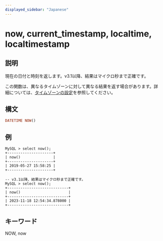```yaml
---
displayed_sidebar: "Japanese"
---
```


# now, current_timestamp, localtime, localtimestamp

## 説明

現在の日付と時刻を返します。v3.1以降、結果はマイクロ秒まで正確です。

この関数は、異なるタイムゾーンに対して異なる結果を返す場合があります。詳細については、[タイムゾーンの設定](../../../administration/timezone.md)を参照してください。

## 構文

```Haskell
DATETIME NOW()
```

## 例

```Plain Text
MySQL > select now();
+---------------------+
| now()               |
+---------------------+
| 2019-05-27 15:58:25 |
+---------------------+

-- v3.1以降、結果はマイクロ秒まで正確です。
MySQL > select now();
+----------------------------+
| now()                      |
+----------------------------+
| 2023-11-18 12:54:34.878000 |
+----------------------------+
```

## キーワード

NOW, now
